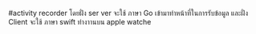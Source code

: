 #activity recorder โดยฝั่ง ser ver จะใช้ ภาษา Go เข้ามาทำหน้าที่ในการรับข้อมูล และฝั่ง Client จะใช้ ภาษา swift ทำงาานบน apple watche
